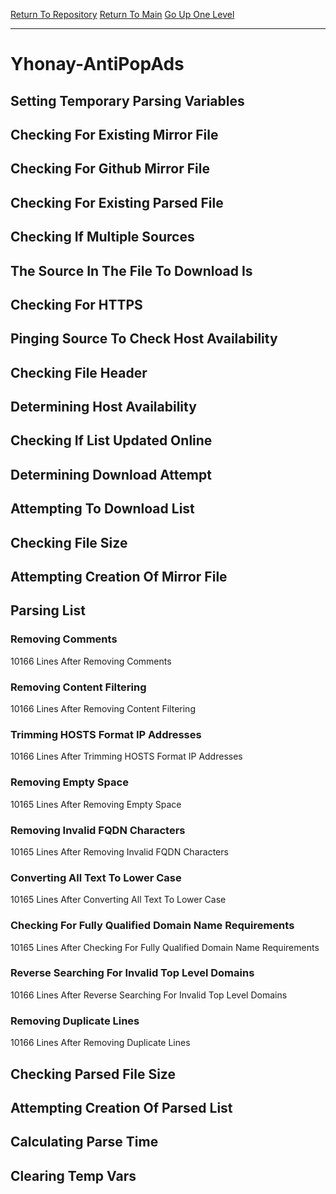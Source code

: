 [Return To Repository](https://github.com/deathbybandaid/piholeparser/)
[Return To Main](https://github.com/deathbybandaid/piholeparser/blob/master/RecentRunLogs/Mainlog.md)
[Go Up One Level](https://github.com/deathbybandaid/piholeparser/blob/master/RecentRunLogs/TopLevelScripts/30-Processing-External-Blacklists.md)
____________________________________
# Yhonay-AntiPopAds
## Setting Temporary Parsing Variables
## Checking For Existing Mirror File
## Checking For Github Mirror File
## Checking For Existing Parsed File
## Checking If Multiple Sources
## The Source In The File To Download Is
## Checking For HTTPS
## Pinging Source To Check Host Availability
## Checking File Header
## Determining Host Availability
## Checking If List Updated Online
## Determining Download Attempt
## Attempting To Download List
## Checking File Size
## Attempting Creation Of Mirror File
## Parsing List
### Removing Comments
10166 Lines After Removing Comments
### Removing Content Filtering
10166 Lines After Removing Content Filtering
### Trimming HOSTS Format IP Addresses
10166 Lines After Trimming HOSTS Format IP Addresses
### Removing Empty Space
10165 Lines After Removing Empty Space
### Removing Invalid FQDN Characters
10165 Lines After Removing Invalid FQDN Characters
### Converting All Text To Lower Case
10165 Lines After Converting All Text To Lower Case
### Checking For Fully Qualified Domain Name Requirements
10165 Lines After Checking For Fully Qualified Domain Name Requirements
### Reverse Searching For Invalid Top Level Domains
10166 Lines After Reverse Searching For Invalid Top Level Domains
### Removing Duplicate Lines
10166 Lines After Removing Duplicate Lines
## Checking Parsed File Size
## Attempting Creation Of Parsed List
## Calculating Parse Time
## Clearing Temp Vars
